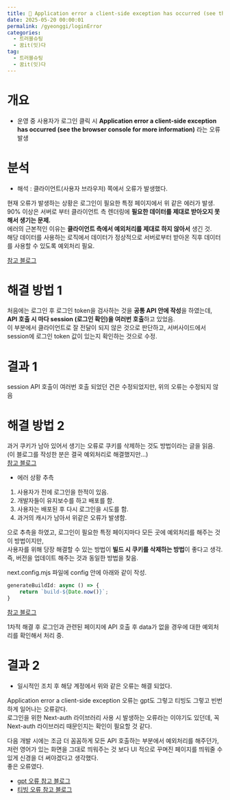 ```yaml
---
title: 🚫 Application error a client-side exception has occurred (see the browser console for more information) 오류
date: 2025-05-20 00:00:01
permalink: /gyeonggi/loginError
categories:
  - 트러블슈팅
  - 꿈it(잇)다
tag:
  - 트러블슈팅
  - 꿈it(잇)다
---
```


# 개요
- 운영 중 사용자가 로그인 클릭 시 **Application error a client-side exception has occurred (see the browser console for more information)** 라는 오류 발생

# 분석
- 해석 : 클라이언트(사용자 브라우저) 쪽에서 오류가 발생했다.

현재 오류가 발생하는 상황은 로그인이 필요한 특정 페이지에서 위 같은 에러가 발생.<br/>
90% 이상은 서버로 부터 클라이언트 측 렌더링에 **필요한 데이터를 제대로 받아오지 못해서 생기는 문제.**<br/>
에러의 근본적인 이유는 **클라이언트 측에서 예외처리를 제대로 하지 않아서** 생긴 것.<br/>
해당 데이터를 사용하는 로직에서 데이터가 정상적으로 서버로부터 받아온 직후 데이터를 사용할 수 있도록 예외처리 필요.

[참고 블로그](https://duklook.tistory.com/410)


# 해결 방법 1
처음에는 로그인 후 로그인 token을 검사하는 것을 **공통 API 안에 작성**을 하였는데, **API 호출 시 마다 session (로그인 확인)을 여러번 호출**하고 있었음.<br/>
이 부분에서 클라이언트로 잘 전달이 되지 않은 것으로 판단하고, 서버사이드에서 session에 로그인 token 값이 있는지 확인하는 것으로 수정.

# 결과 1
session API 호출이 여러번 호출 되었던 건은 수정되었지만, 위의 오류는 수정되지 않음

# 해결 방법 2
과거 쿠키가 남아 있어서 생기는 오류로 쿠키를 삭제하는 것도 방법이라는 글을 읽음. (이 블로그를 작성한 분은 결국 예외처리로 해결했지만...)<br/>
[참고 블로그](!https://velog.io/@owlsuri/Application-error-a-client-side-exception-has-occurred-see-the-browser-console-for-more-information)

- 에러 상황 추측<br/>
1) 사용자가 전에 로그인을 한적이 있음.<br/>
2) 개발자들이 유지보수를 하고 배포를 함.<br/>
3) 사용자는 배포된 후 다시 로그인을 시도를 함.<br/>
4) 과거의 캐시가 남아서 위같은 오류가 발생함.<br/>

으로 추측을 하였고, 로그인이 필요한 특정 페이지마다 모든 곳에 예외처리를 해주는 것이 방법이지만,<br/>
사용자를 위해 당장 해결할 수 있는 방법이 **빌드 시 쿠키를 삭제하는 방법**이 좋다고 생각. 즉, 버전을 업데이트 해주는 것과 동일한 방법을 찾음.

next.config.mjs 파일에 config 안에 아래와 같이 작성.
```javascript
generateBuildId: async () => {
    return `build-${Date.now()}`;
}
```
[참고 블로그](https://seo-tory.tistory.com/90)

1차적 해결 후 로그인과 관련된 페이지에 API 호출 후 data가 없을 경우에 대한 예외처리를 확인해서 처리 중.

# 결과 2
- 일시적인 조치 후 해당 계정에서 위와 같은 오류는 해결 되었다.

Application error a client-side exception 오류는 gpt도 그렇고 티빙도 그렇고 빈번하게 일어나는 오류같다.<br/>
로그인을 위한 Next-auth 라이브러리 사용 시 발생하는 오류라는 이야기도 있던데, 꼭 Next-auth 라이브러리 때문인지는 확인이 필요할 것 같다.

다음 개발 시에는 조금 더 꼼꼼하게 모든 API 호출하는 부분에서 예외처리를 해주던가,
저런 영어가 있는 화면을 그대로 띄워주는 것 보다 UI 적으로 꾸며진 페이지를 띄워줄 수 있게 신경을 더 써야겠다고 생각했다.<br/>
좋은 오류였다.

- [gpt 오류 참고 블로그](https://dung-beetle.tistory.com/189)
- [티빙 오류 참고 블로그](https://allis.tistory.com/26)
